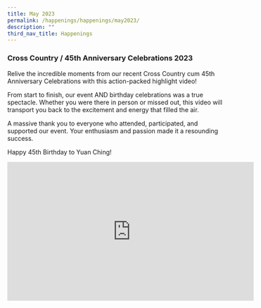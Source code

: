 ```yaml
---
title: May 2023
permalink: /happenings/happenings/may2023/
description: ""
third_nav_title: Happenings
---
```

### Cross Country / 45th Anniversary Celebrations 2023

Relive the incredible moments from our recent Cross Country cum 45th Anniversary Celebrations with this action-packed highlight video! 

From start to finish, our event AND birthday celebrations was a true spectacle. Whether you were there in person or missed out, this video will transport you back to the excitement and energy that filled the air.

A massive thank you to everyone who attended, participated, and supported our event. Your enthusiasm and passion made it a resounding success.

Happy 45th Birthday to Yuan Ching!

<iframe allowfullscreen="" allow="accelerometer; autoplay; clipboard-write; encrypted-media; gyroscope; picture-in-picture; web-share" frameborder="0" title="YouTube video player" src="https://www.youtube-nocookie.com/embed/xrPrMDQELEA" height="315" width="560"></iframe>